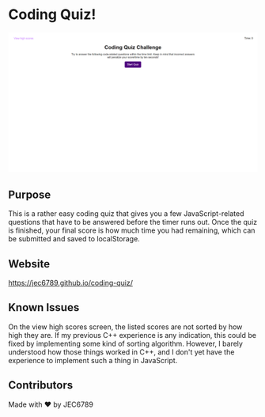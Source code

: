 # Coding Quiz!
![screenshot of the quiz's landing page](./assets/images/screenshot.png)

## Purpose
This is a rather easy coding quiz that gives you a few JavaScript-related questions that have to be answered before the timer runs out. Once the quiz is finished, your final score is how much time you had remaining, which can be submitted and saved to localStorage.

## Website
https://jec6789.github.io/coding-quiz/

## Known Issues
On the view high scores screen, the listed scores are not sorted by how high they are. If my previous C++ experience is any indication, this could be fixed by implementing some kind of sorting algorithm. However, I barely understood how those things worked in C++, and I don't yet have the experience to implement such a thing in JavaScript.

## Contributors
Made with ❤️ by JEC6789